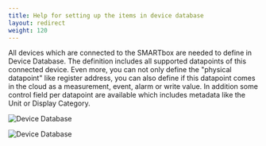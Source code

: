 ```yaml
---
title: Help for setting up the items in device database
layout: redirect
weight: 120
---
```

All devices which are connected to the SMARTbox are needed to define in Device Database. The definition includes all supported datapoints of this connected device. Even more, you can not only define the "physical datapoint" like register address, you can also define if this datapoint comes in the cloud as a measurement, event, alarm or write value. In addition some control field per datapoint are available which includes metadata like the Unit or Display Category. 

![Device Database](/guides/images/devices/smartbox-io/device-database1.png)

![Device Database](/guides/images/devices/smartbox-io/device-database2.png)
